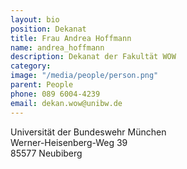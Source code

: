 ```yaml
---
layout: bio
position: Dekanat
title: Frau Andrea Hoffmann
name: andrea_hoffmann
description: Dekanat der Fakultät WOW
category: 
image: "/media/people/person.png"
parent: People
phone: 089 6004-4239
email: dekan.wow@unibw.de
---
```


Universität der Bundeswehr München<br>
Werner-Heisenberg-Weg 39<br>
85577 Neubiberg
